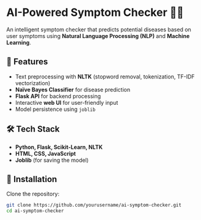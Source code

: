 # AI-Powered Symptom Checker 🤖💡  

An intelligent symptom checker that predicts potential diseases based on user symptoms using **Natural Language Processing (NLP)** and **Machine Learning**.  

## 🚀 Features  
- Text preprocessing with **NLTK** (stopword removal, tokenization, TF-IDF vectorization)  
- **Naïve Bayes Classifier** for disease prediction  
- **Flask API** for backend processing  
- Interactive **web UI** for user-friendly input  
- Model persistence using `joblib`  

## 🛠️ Tech Stack  
- **Python, Flask, Scikit-Learn, NLTK**  
- **HTML, CSS, JavaScript**  
- **Joblib** (for saving the model)  

## 📂 Installation  
Clone the repository:  
```bash
git clone https://github.com/yourusername/ai-symptom-checker.git
cd ai-symptom-checker
